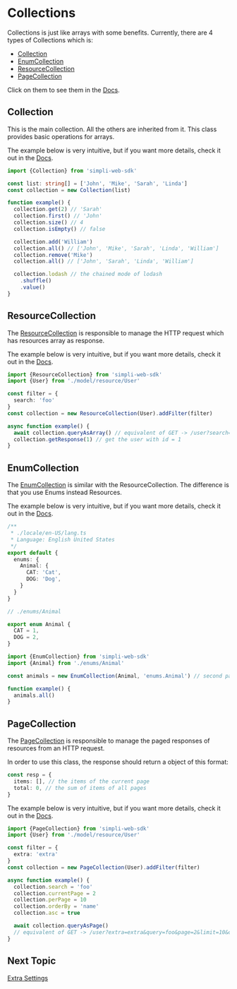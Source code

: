 # Collections

Collections is just like arrays with some benefits.
Currently, there are 4 types of Collections which is:

- [Collection](../typedocs/classes/collection.md)
- [EnumCollection](../typedocs/classes/enumcollection.md)
- [ResourceCollection](../typedocs/classes/resourcecollection.md)
- [PageCollection](../typedocs/classes/pagecollection.md)

Click on them to see them in the [Docs](../typedocs/README.md).

## Collection

This is the main collection. All the others are inherited from it.
This class provides basic operations for arrays.

The example below is very intuitive, but if you want more details, check it out in the [Docs](../typedocs/classes/collection.md).

```typescript
import {Collection} from 'simpli-web-sdk'

const list: string[] = ['John', 'Mike', 'Sarah', 'Linda']
const collection = new Collection(list)

function example() {
  collection.get(2) // 'Sarah'
  collection.first() // 'John'
  collection.size() // 4
  collection.isEmpty() // false

  collection.add('William')
  collection.all() // ['John', 'Mike', 'Sarah', 'Linda', 'William']
  collection.remove('Mike') 
  collection.all() // ['John', 'Sarah', 'Linda', 'William']

  collection.lodash // the chained mode of lodash
    .shuffle()
    .value()
}
```

## ResourceCollection

The [ResourceCollection](../typedocs/classes/resourcecollection.md) is responsible to manage the HTTP request which has resources array as response.

The example below is very intuitive, but if you want more details, check it out in the [Docs](../typedocs/classes/resourcecollection.md).

```typescript
import {ResourceCollection} from 'simpli-web-sdk'
import {User} from './model/resource/User'

const filter = {
  search: 'foo'
}
const collection = new ResourceCollection(User).addFilter(filter)

async function example() {
  await collection.queryAsArray() // equivalent of GET -> /user?search=foo
  collection.getResponse(1) // get the user with id = 1
}
```

## EnumCollection

The [EnumCollection](../typedocs/classes/enumcollection.md) is similar with the ResourceCollection.
The difference is that you use Enums instead Resources.

The example below is very intuitive, but if you want more details, check it out in the [Docs](../typedocs/classes/resourcecollection.md).

```typescript
/**
 * ./locale/en-US/lang.ts
 * Language: English United States
 */
export default {
  enums: {
    Animal: {
      CAT: 'Cat',
      DOG: 'Dog',
    }
  }
}
```

```typescript
// ./enums/Animal

export enum Animal {
  CAT = 1,
  DOG = 2,
}
```

```typescript
import {EnumCollection} from 'simpli-web-sdk'
import {Animal} from './enums/Animal'

const animals = new EnumCollection(Animal, 'enums.Animal') // second parameter is for the i18n path

function example() {
  animals.all()
}
```

## PageCollection

The [PageCollection](../typedocs/classes/pagecollection.md) is responsible to manage the paged responses of resources from an HTTP request.

In order to use this class, the response should return a object of this format:

```typescript
const resp = {
  items: [], // the items of the current page
  total: 0, // the sum of items of all pages
}
```

The example below is very intuitive, but if you want more details, check it out in the [Docs](../typedocs/classes/pagecollection.md).

```typescript
import {PageCollection} from 'simpli-web-sdk'
import {User} from './model/resource/User'

const filter = {
  extra: 'extra'
}
const collection = new PageCollection(User).addFilter(filter)

async function example() {
  collection.search = 'foo'
  collection.currentPage = 2
  collection.perPage = 10
  collection.orderBy = 'name'
  collection.asc = true

  await collection.queryAsPage()
  // equivalent of GET -> /user?extra=extra&query=foo&page=2&limit=10&orderBy=name&ascending=true
}
```

## Next Topic
[Extra Settings](./extra-settings.md)
